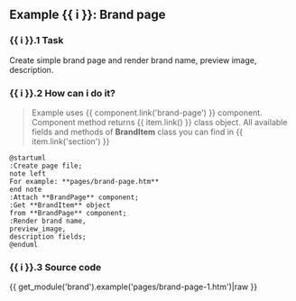 ## Example {{ i }}: Brand page

### {{ i }}.1 Task

Create simple brand page and render brand name, preview image, description.

### {{ i }}.2 How can i do it?

> Example uses {{ component.link('brand-page') }} component.
Component method returns {{ item.link() }} class object.
All available fields and methods of **BrandItem** class you can find in {{ item.link('section') }}

```plantuml
@startuml
:Create page file;
note left
For example: **pages/brand-page.htm**
end note
:Attach **BrandPage** component;
:Get **BrandItem** object
from **BrandPage** component;
:Render brand name,
preview_image,
description fields;
@enduml
```

### {{ i }}.3 Source code
{{ get_module('brand').example('pages/brand-page-1.htm')|raw }}